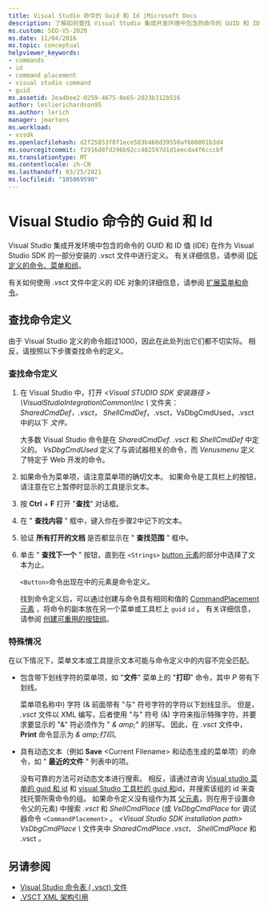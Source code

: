 ```yaml
---
title: Visual Studio 命令的 Guid 和 Id |Microsoft Docs
description: 了解如何查找 Visual Studio 集成开发环境中包含的命令的 GUID 和 ID 值 (IDE) 。
ms.custom: SEO-VS-2020
ms.date: 11/04/2016
ms.topic: conceptual
helpviewer_keywords:
- commands
- id
- command placement
- visual studio command
- guid
ms.assetid: 2ea4bee2-0259-4675-8e65-2023b312b516
author: leslierichardson95
ms.author: lerich
manager: jmartens
ms.workload:
- vssdk
ms.openlocfilehash: d2f25853f8f1ece583b460d39550af680001b3d4
ms.sourcegitcommit: f2916d8fd296b92cc402597d1d1eecda4f6cccbf
ms.translationtype: MT
ms.contentlocale: zh-CN
ms.lasthandoff: 03/25/2021
ms.locfileid: "105069590"
---
```

# <a name="guids-and-ids-of-visual-studio-commands"></a>Visual Studio 命令的 Guid 和 Id
Visual Studio 集成开发环境中包含的命令的 GUID 和 ID 值 (IDE) 在作为 Visual Studio SDK 的一部分安装的 .vsct 文件中进行定义。 有关详细信息，请参阅 [IDE 定义的命令、菜单和组](../../extensibility/internals/ide-defined-commands-menus-and-groups.md)。

 有关如何使用 *.vsct* 文件中定义的 IDE 对象的详细信息，请参阅 [扩展菜单和命令](../../extensibility/extending-menus-and-commands.md)。

## <a name="find-a-command-definition"></a>查找命令定义
 由于 Visual Studio 定义的命令超过1000，因此在此处列出它们都不切实际。 相反，请按照以下步骤查找命令的定义。

### <a name="to-locate-a-command-definition"></a>查找命令定义

1. 在 Visual Studio 中，打开 *<Visual STUDIO SDK 安装路径 \> \VisualStudioIntegration\Common\Inc \\* 文件夹： *SharedCmdDef，.vsct*， *ShellCmdDef*，.vsct，VsDbgCmdUsed，.vsct 中的以下 *文件。*

    大多数 Visual Studio 命令是在 *SharedCmdDef. .vsct* 和 *ShellCmdDef* 中定义的。 *VsDbgCmdUsed* 定义了与调试器相关的命令，而 *Venusmenu* 定义了特定于 Web 开发的命令。

2. 如果命令为菜单项，请注意菜单项的确切文本。 如果命令是工具栏上的按钮，请注意在它上暂停时显示的工具提示文本。

3. 按 **Ctrl** + **F** 打开 "**查找**" 对话框。

4. 在 " **查找内容** " 框中，键入你在步骤2中记下的文本。

5. 验证 **所有打开的文档** 是否都显示在 " **查找范围** " 框中。

6. 单击 " **查找下一个** " 按钮，直到在 `<Strings>` [button 元素](../../extensibility/button-element.md)的部分中选择了文本为止。

    `<Button>`命令出现在中的元素是命令定义。

   找到命令定义后，可以通过创建与命令具有相同和值的 [CommandPlacement 元素](../../extensibility/commandplacement-element.md) ，将命令的副本放在另一个菜单或工具栏上 `guid` `id` 。 有关详细信息，请参阅 [创建可重用的按钮组](../../extensibility/creating-reusable-groups-of-buttons.md)。

### <a name="special-cases"></a>特殊情况
 在以下情况下，菜单文本或工具提示文本可能与命令定义中的内容不完全匹配。

- 包含带下划线字符的菜单项，如 "**文件**" 菜单上的 "**打印**" 命令，其中 *P* 带有下划线。

     菜单项名称中) 字符 (& 前面带有 "与" 符号字符的字符以下划线显示。 但是， *.vsct* 文件以 XML 编写，后者使用 "与" 符号 (&) 字符来指示特殊字符，并要求要显示的 "&" 符必须作为 " *&amp; amp;*" 的拼写。 因此，在 *.vsct* 文件中， **Print** 命令显示为 *&amp; amp;打印*。

- 具有动态文本（例如 **Save** \<Current Filename\> 和动态生成的菜单项）的命令，如 " **最近的文件** " 列表中的项。

     没有可靠的方法可对动态文本进行搜索。 相反，请通过咨询 [Visual studio 菜单的 guid 和 id](../../extensibility/internals/guids-and-ids-of-visual-studio-menus.md) 和 [visual Studio 工具栏的 guid 和](../../extensibility/internals/guids-and-ids-of-visual-studio-toolbars.md)id，并搜索该组的 id 来查找托管所需命令的组。 如果命令定义没有组作为其 [父元素](../../extensibility/parent-element.md)，则在用于设置命令父的元素) 中搜索 *.vsct* 和 *ShellCmdPlace* (或 *VsDbgCmdPlace* for 调试器命令 `<CommandPlacement>` 。 *\<Visual Studio SDK installation path\> VsDbgCmdPlace \\* 文件夹中 *SharedCmdPlace .vsct*、 *ShellCmdPlace* 和 .vsct *。*

## <a name="see-also"></a>另请参阅

- [Visual Studio 命令表 ( .vsct) 文件](../../extensibility/internals/visual-studio-command-table-dot-vsct-files.md)
- [.VSCT XML 架构引用](../../extensibility/vsct-xml-schema-reference.md)
